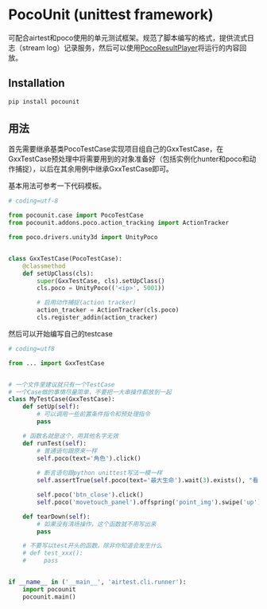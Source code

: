 # PocoUnit (unittest framework)

可配合airtest和poco使用的单元测试框架。规范了脚本编写的格式，提供流式日志（stream log）记录服务，然后可以使用[PocoResultPlayer](http://poco.readthedocs.io/en/latest/source/doc/about-test-result-player.html)将运行的内容回放。

## Installation

```bash
pip install pocounit
```

## 用法

首先需要继承基类PocoTestCase实现项目组自己的GxxTestCase，在GxxTestCase预处理中将需要用到的对象准备好（包括实例化hunter和poco和动作捕捉），以后在其余用例中继承GxxTestCase即可。

基本用法可参考一下代码模板。

```python
# coding=utf-8

from pocounit.case import PocoTestCase
from pocounit.addons.poco.action_tracking import ActionTracker

from poco.drivers.unity3d import UnityPoco


class GxxTestCase(PocoTestCase):
    @classmethod
    def setUpClass(cls):
        super(GxxTestCase, cls).setUpClass()
        cls.poco = UnityPoco(('<ip>', 5001))

        # 启用动作捕捉(action tracker)
        action_tracker = ActionTracker(cls.poco)
        cls.register_addin(action_tracker)
```

然后可以开始编写自己的testcase

```python
# coding=utf8

from ... import GxxTestCase


# 一个文件里建议就只有一个TestCase
# 一个Case做的事情尽量简单，不要把一大串操作都放到一起
class MyTestCase(GxxTestCase):     
    def setUp(self):
        # 可以调用一些前置条件指令和预处理指令
        pass

    # 函数名就是这个，用其他名字无效
    def runTest(self):
        # 普通语句跟原来一样
        self.poco(text='角色').click()
        
        # 断言语句跟python unittest写法一模一样
        self.assertTrue(self.poco(text='最大生命').wait(3).exists(), "看到了最大生命")

        self.poco('btn_close').click()
        self.poco('movetouch_panel').offspring('point_img').swipe('up')

    def tearDown(self):
        # 如果没有清场操作，这个函数就不用写出来
        pass

    # 不要写以test开头的函数，除非你知道会发生什么
    # def test_xxx():
    #     pass


if __name__ in ('__main__', 'airtest.cli.runner'):
    import pocounit
    pocounit.main() 

```


